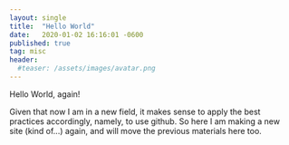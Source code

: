 ```yaml
---
layout: single
title:  "Hello World"
date:   2020-01-02 16:16:01 -0600
published: true
tag: misc
header:
  #teaser: /assets/images/avatar.png
---
```

Hello World, again! 

Given that now I am in a new field, it makes sense to apply the best practices accordingly, namely, to use github. So here I am making a new site (kind of...) again, and will move the previous materials here too.